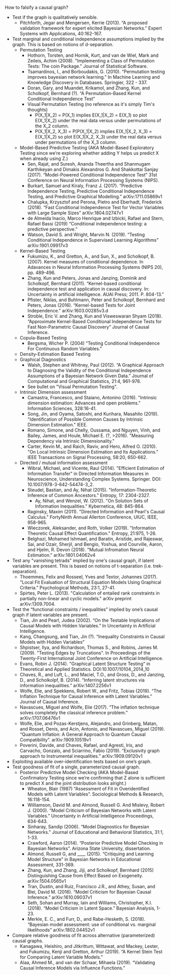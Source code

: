 How to falsify a causal graph?

- Test if the graph is qualitatively sensible.
    - Pitchforth, Jegar and Mengersen, Kerrie (2013). “A proposed validation framework for expert elicited Bayesian Networks.” Expert Systems with Applications, 40:162-167.
- Test marginal and conditional independence assumptions implied by the graph. This is based on notions of d-separation.
    - Permutation Testing
        - Hothorn, Torsten, and Hornik, Kurt, and van de Wiel, Mark and Zeileis, Achim (2008). "Implementing a Class of Permutation Tests: The coin Package." Journal of Statistical Software.
        - Tsamardinos, I., and Borboudakis, G. (2010). “Permutation testing improves bayesian network learning.” In Machine Learning and Knowledge Discovery in Databases. Springier, 322 - 337.
        - Doran, Gary, and Muandet, Krikamol, and Zhang, Kun, and Scholkopf, Bernhard (?). “A Permutation-Based Kernel Conditional Independence Test”
        - Visual Permutation Testing (no reference as it's simply Tim's thoughts)
          - P(X_1|X_2) = P(X_1) implies E(X_1|X_2) = E(X_1) so plot E(X_1|X_2) under the real data versus under permutations of the X_2 column.
          - P(X_1|X_2, X_3) = P(P(X_1|X_2) implies E(X_1|X_2, X_3) = E(X_1|X_2) so plot E(X_1|X_2, X_3) under the real data versus under permutations of the X_3 column.
    - Model-Based Predictive Testing (AKA Model-Based Exploratory Testing since we’re exploring whether adding Y helps us predict X when already using Z.)
        - Sen, Rajat, and Suresh, Ananda Theertha and Shanmugam Karthikeyan and Dimakis Alexandros G. And Shakkottai Sanjay (2017). “Model-Powered Conditional Independence Test” 31st Conference on Neural Information Processing Systems (NIPS).
        - Burkart, Samuel and Kiraly, Franz J. (2017). “Predictive Independence Testing, Predictive Conditional Independence Testing, and Predictive Graphical Modelling.” arXiv:1711.05869v1
        - Chalupka, Krzysztof and Perona, Pietro and Eberhadt, Frederick (2018). “Fast Conditional Independence Test for Vector Variables with Large Sample Sizes” arXiv:1804.02747v1
        - de Almeida Inacio, Marco Henrique and Izbicki, Rafael and Stern, Rafael Bassi (2019) “Conditional independence testing: a predictive perspective.”
        - Watson, David S. and Wright, Marvin N. (2019). “Testing Conditional Independence in Supervised Learning Algorithms” arXiv:1901.09917v3
    - Kernel-Based Testing
        - Fukumizu, K., and Gretton, A., and Sun, X., and Scholkopf, B. (2007). Kernel measures of conditional dependence. In Adavances in Neural Information Processing Systems (NIPS 20), pp. 489-496.
        - Zhang, Kun and Peters, Jonas and Janzing, Dominik and Scholkopf, Bernhard (2011). “Kernel-based conditional independence test and application in causal discovery. In: Uncertainty in artificial intelligence. AUAI Press; 2011. P. 804-13.”
        - Pfister, Niklas, and Buhlmann, Peter and Scholkopf, Bernhard and Peters, Jonas (2016). “Kernel-based Tests for Joint Independence.” arXiv:1603.00285v3.d
        - Stroble, Eric V. and Zhang, Kun and Visweswaran Shyam (2018). “Approximate Kernel-Based Conditional Independence Tests for Fast Non-Parametric Causal Discovery” Journal of Causal Inference.
    - Copula-Based Testing
        - Bergsma, Wicher P. (2004) “Testing Conditional Independence For Continuous Random Variables.”
    - Density-Estimation Based Testing
    - Graphical Diagnostics
        - Walsh, Stephen and Whitney, Paul (2012). “A Graphical Approach to Diagnosing the Validity of the Conditional Independence Assumptions of a Bayesian Network Given Data.” Journal of Computational and Graphical Statistics, 21:4, 961-978.
        - See bullet on "Visual Permutation Testing".
    - Intrinsic Dimension assessment
      - Camastra, Francesco, and Staiano, Antonino (2016). "Intrinsic dimension estimation: Advances and open problems." Information Sciences, 328:16-41.
      - Song, Jin, and Oyama, Satoshi, and Kurihara, Masahito (2019). "Identification of Possible Common Causes by Intrinsic Dimension Estimation." IEEE.
      - Romano, Simone, and Chelly, Oussama, and Nguyen, Vinh, and Bailey, James, and Houle, Michael E. (?, >2016). "Measuring Dependency via Intrinsic Dimensionality."
      - Carter, Kevin M., and Raich, Raviv, and Hero, Alfred O. (2010). "On Local Intrinsic Dimension Estimation and Its Applications." IEEE Transactions on Signal Processing, 58:20, 650-662.
    - Directed / mutual information assessment
      - Wibral, Michael, and Vicente, Raul (2014). "Efficient Estimation of Information Transfer" in Directed Information Measures in Neuroscience, Understanding Complex Systems. Springer. DOI: 10.1007/978-3-642-54474-3_2.
      - Steudel, Bastian, and Ay, Nihat (2015). "Information-Theoretic Inference of Common Ancestors." Entropy, 17: 2304-2327.
        - Ay, Nihat, and Wenzel, W. (2012). "On Solution Sets of Information Inequalities." Kybernetica, 48: 845-864.
      - Raginsky, Maxim (2011). "Directed Information and Pearl's Causal Calculus." FortyNinth Annual Allerton Conference, UIUC, IEEE, 958-965.
      - Wieczorek, Aleksander, and Roth, Volker (2019). "Information Theoretic Causal Effect Quantification." Entropy, 21:975, 1-26.
      - Belghazi, Mohamed Ishmael, and Baratin, Aristide, and Rajeswar, Sai, and Ozair, Sherjil, and Bengio, Yoshua, and Courville, Aaron, and Hjelm, R. Devon (2018). "Mutual Infromation Neural Estimation." arXiv:1801.04062v4
- Test any "vanishing tetrads" implied by one's causal graph, if latent variables are present. This is based on notions of t-separation (i.e. trek-separation).
    - Thoemmes, Felix and Rosseel, Yves and Textor, Johannes (2017). "Local Fit Evaluation of Structural Equation Models Using Graphical Criteria." Psychological Methods, 23:1, 27-41.
    - Spirtes, Peter L. (2013). "Calculation of entailed rank constraints in partially non-linear and cyclic models." arXiv preprint arXiv:1309.7004.
- Test the “functional constraints / inequalities” implied by one’s causal graph if latent variables are present.
    - Tian, Jin and Pearl, Judea (2002). “On the Testable Implications of Causal Models with Hidden Variables.” In Uncertainty in Artificial Intelligence.
    - Kang, Changsung, and Tian, Jin (?). “Inequality Constraints in Causal Models with Hidden Variables”
    - Shpistser, Ilya, and Richardson, Thomas S., and Robins, James M. (2009). "Testing Edges by Truncations". In Proceedings of the Twenty-First International Joint Conference on Artificial Intelligence.
    - Evans, Robin J. (2014). "Graphical Latent Structure Testing" in Theoretical and Applied Statistics. DOI:10.1007/10104_2014_10
    - Chaves, R., and Luft, L., and Maciel, T.O., and Gross, D., and Janzing, D., and Scholkolpf, B. (2014). “Inferring latent structures via information inequalities.” arXiv:1407.2256v1
    - Wolfe, Elie, and Spekkens, Robert W., and Fritz, Tobias (2019). “The Inflation Technique for Causal Inference with Latent Variables.” Journal of Causal Inference.
    - Navascues, Miguel and Wolfe, Elie (2017). “The inflation technique solves completely the classical inference problem.” arXiv:1707.06476v1
    - Wolfe, Elie, and Pozas-Kerstjens, Alejandro, and Grinberg, Matan, and Rosset, Denis, and Acin, Antonio, and Navascues, Miguel (2019). “Quantum Inflation:  A General Approach to Quantum Causal Compatibility”. arXiv:1909.10519v1
    - Poverini, Davide, and Chaves, Rafael, and Agresti, Iris, and Carvacho, Gonzalo, and Sciarrino, Fabio (2019). “Exclusivity graph approach to Instrumental inequalities.” arXiv:1909.09120v1
- Exploiting available over-identification tests based on one’s graph.
- Test goodness of fit of a single, parameterized causal graph.
    - Posterior Predictive Model Checking (AKA Model-Based Confirmatory Testing since we’re confirming that Z alone is sufficient to predict X and the joint distribution looks alright.)
        - Wheaton, Blair (1987) “Assessment of Fit in Overidentified Models with Latent Variables”. Sociological Methods & Research, 16:118-154.
        - Williamson, David M. and Almond, Russell G. And Mislevy, Robert J. (2000). “Model Criticism of Bayesian Networks with Latent Variables.” Uncertainty in Artificial Intelligence Proceedings,  634-643.
        - Sinharay, Sandip (2006). “Model Diagnostics for Bayesian Networks.” Journal of Educational and Behavioral Statistics, 31:1, 1-33.
        -  Crawford, Aaron (2014). “Posterior Predictive Model Checking in Bayesian Networks”. Arizona State University, dissertation.
        - Almond, Russell G, and ____ (2015). “Critiquing and Learning Model Structure” in Bayesian Networks in Educational Assessment, 331-369.
        - Zhang, Kun, and Zhang, Jiji, and Scholkopf, Bernhard (2015) Distinguishing Cause from Effect Based on Exogeneity. arXiv:1504.0565v1
        - Tran, Dustin, and Ruiz, Francisco J.R., and Athey, Susan, and Blei, David M. (2016). “Model Criticism for Bayesian Causal Inference.” arXiv:1610.09037v1
        - Seth, Sohan and Murray, Iain and Williams, Christopher, K.I. (2018). “Model Criticism in Latent Space.” Bayesian Analysis, 1-23.
        - Merkle, E. C., and Furr, D., and Rabe-Hesketh, S. (2018). “Bayesian model assessment: use of conditional vs. marginal likelihoods” arXiv:1802.04452v1
- Compare relative goodness of fit across alternative (parameterized) causal graphs.
    - Kanagawa, Heishiro, and Jitkrittum, Wittawat, and Mackey, Lester, and Fukumizu, Kenji and Gretton, Arthur (2019). “A Kernel Stein Test for Comparing Latent Variable Models.”
    - Alaa, Ahmed M., and van der Schaar, Mihaela (2019). “Validating Causal Inference Models via Influence Functions.”
